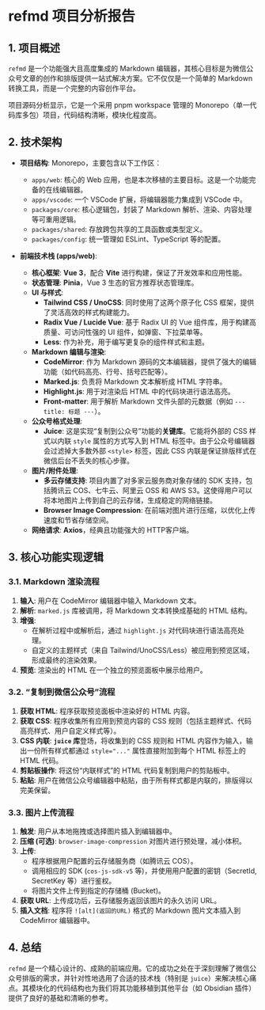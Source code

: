 # refmd 项目分析报告

## 1. 项目概述

`refmd` 是一个功能强大且高度集成的 Markdown 编辑器，其核心目标是为微信公众号文章的创作和排版提供一站式解决方案。它不仅仅是一个简单的 Markdown 转换工具，而是一个完整的内容创作平台。

项目源码分析显示，它是一个采用 pnpm workspace 管理的 Monorepo（单一代码库多包）项目，代码结构清晰，模块化程度高。

## 2. 技术架构

- **项目结构**: Monorepo，主要包含以下工作区：
    - `apps/web`: 核心的 Web 应用，也是本次移植的主要目标。这是一个功能完备的在线编辑器。
    - `apps/vscode`: 一个 VSCode 扩展，将编辑器能力集成到 VSCode 中。
    - `packages/core`: 核心逻辑包，封装了 Markdown 解析、渲染、内容处理等可重用逻辑。
    - `packages/shared`: 存放跨包共享的工具函数或类型定义。
    - `packages/config`: 统一管理如 ESLint、TypeScript 等的配置。

- **前端技术栈 (apps/web)**:
    - **核心框架**: **Vue 3**，配合 **Vite** 进行构建，保证了开发效率和应用性能。
    - **状态管理**: **Pinia**，Vue 3 生态的官方推荐状态管理库。
    - **UI 与样式**:
        - **Tailwind CSS / UnoCSS**: 同时使用了这两个原子化 CSS 框架，提供了灵活高效的样式构建能力。
        - **Radix Vue / Lucide Vue**: 基于 Radix UI 的 Vue 组件库，用于构建高质量、可访问性强的 UI 组件，如弹窗、下拉菜单等。
        - **Less**: 作为补充，用于编写更复杂的组件样式和主题。
    - **Markdown 编辑与渲染**:
        - **CodeMirror**: 作为 Markdown 源码的文本编辑器，提供了强大的编辑功能（如代码高亮、行号、括号匹配等）。
        - **Marked.js**: 负责将 Markdown 文本解析成 HTML 字符串。
        - **Highlight.js**: 用于对渲染后 HTML 中的代码块进行语法高亮。
        - **Front-matter**: 用于解析 Markdown 文件头部的元数据（例如 `--- title: 标题 ---`）。
    - **公众号格式处理**:
        - **Juice**: 这是实现“复制到公众号”功能的**关键库**。它能将外部的 CSS 样式以内联 `style` 属性的方式写入到 HTML 标签中。由于公众号编辑器会过滤掉大多数外部 `<style>` 标签，因此 CSS 内联是保证排版样式在微信后台不丢失的核心步骤。
    - **图片/附件处理**:
        - **多云存储支持**: 项目内置了对多家云服务商对象存储的 SDK 支持，包括腾讯云 COS、七牛云、阿里云 OSS 和 AWS S3。这使得用户可以将本地图片上传到自己的云存储，生成稳定的网络链接。
        - **Browser Image Compression**: 在前端对图片进行压缩，以优化上传速度和节省存储空间。
    - **网络请求**: **Axios**，经典且功能强大的 HTTP客户端。

## 3. 核心功能实现逻辑

### 3.1. Markdown 渲染流程

1.  **输入**: 用户在 CodeMirror 编辑器中输入 Markdown 文本。
2.  **解析**: `marked.js` 库被调用，将 Markdown 文本转换成基础的 HTML 结构。
3.  **增强**:
    - 在解析过程中或解析后，通过 `highlight.js` 对代码块进行语法高亮处理。
    - 自定义的主题样式（来自 Tailwind/UnoCSS/Less）被应用到预览区域，形成最终的渲染效果。
4.  **预览**: 渲染出的 HTML 在一个独立的预览面板中展示给用户。

### 3.2. “复制到微信公众号”流程

1.  **获取 HTML**: 程序获取预览面板中渲染好的 HTML 内容。
2.  **获取 CSS**: 程序收集所有应用到预览内容的 CSS 规则（包括主题样式、代码高亮样式、用户自定义样式等）。
3.  **CSS 内联**: **`juice` 库**登场，将收集到的 CSS 规则和 HTML 内容作为输入，输出一份所有样式都通过 `style="..."` 属性直接附加到每个 HTML 标签上的 HTML 代码。
4.  **剪贴板操作**: 将这份“内联样式”的 HTML 代码复制到用户的剪贴板中。
5.  **粘贴**: 用户在微信公众号编辑器中粘贴，由于所有样式都是内联的，排版得以完美保留。

### 3.3. 图片上传流程

1.  **触发**: 用户从本地拖拽或选择图片插入到编辑器中。
2.  **压缩 (可选)**: `browser-image-compression` 对图片进行预处理，减小体积。
3.  **上传**:
    - 程序根据用户配置的云存储服务商（如腾讯云 COS）。
    - 调用相应的 SDK (`cos-js-sdk-v5` 等)，并使用用户配置的密钥（SecretId, SecretKey 等）进行鉴权。
    - 将图片文件上传到指定的存储桶 (Bucket)。
4.  **获取 URL**: 上传成功后，云存储服务返回该图片的永久访问 URL。
5.  **插入文档**: 程序将 `![alt](返回的URL)` 格式的 Markdown 图片文本插入到 CodeMirror 编辑器中。

## 4. 总结

`refmd` 是一个精心设计的、成熟的前端应用。它的成功之处在于深刻理解了微信公众号排版的需求，并针对性地选用了合适的技术栈（特别是 `juice`）来解决核心痛点。其模块化的代码结构也为我们将其功能移植到其他平台（如 Obsidian 插件）提供了良好的基础和清晰的参考。
